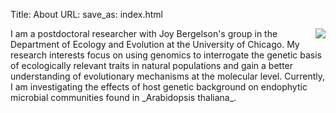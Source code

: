 Title: About
URL: 
save_as: index.html

<img src="http://hanalee.info/static/images/profile.jpg" style="float:right;margin-left: 2.5em;">
I am a postdoctoral researcher with Joy Bergelson's group in the Department of
Ecology and Evolution at the University of Chicago. My research interests focus
on using genomics to interrogate the genetic basis of ecologically relevant
traits in natural populations and gain a better understanding of evolutionary
mechanisms at the molecular level. Currently, I am investigating the effects of
host genetic background on endophytic microbial communities found in _Arabidopsis
thaliana_.
